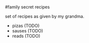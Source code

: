 #family secret recipes

set of recipes as given by my grandma.

- pizas (TODO)
- sauses (TODO)
- reads (TODO)

